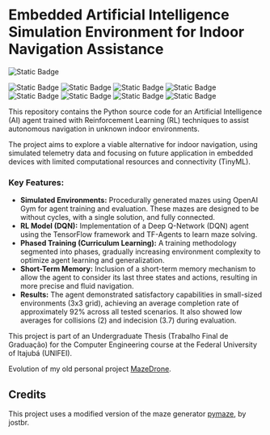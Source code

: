 # Embedded Artificial Intelligence Simulation Environment for Indoor Navigation Assistance

![Static Badge](https://img.shields.io/badge/Project_Status:-Ongoing_(01/Jul/2025)-orange)

![Static Badge](https://img.shields.io/badge/TF_Agents-blue)
![Static Badge](https://img.shields.io/badge/Python-blue)
![Static Badge](https://img.shields.io/badge/Reinforcement_Learning-blue)
![Static Badge](https://img.shields.io/badge/DQN-blue)
![Static Badge](https://img.shields.io/badge/OpenAI_GYM-blue)
![Static Badge](https://img.shields.io/badge/Tiny_ML-blue)
![Static Badge](https://img.shields.io/badge/Curriculum_Learning-blue)
![Static Badge](https://img.shields.io/badge/Simulated_Environments-blue)

This repository contains the Python source code for an Artificial Intelligence (AI) agent trained with Reinforcement Learning (RL) techniques to assist autonomous navigation in unknown indoor environments.

The project aims to explore a viable alternative for indoor navigation, using simulated telemetry data and focusing on future application in embedded devices with limited computational resources and connectivity (TinyML).

### Key Features:
- **Simulated Environments:** Procedurally generated mazes using OpenAI Gym for agent training and evaluation. These mazes are designed to be without cycles, with a single solution, and fully connected.
- **RL Model (DQN):** Implementation of a Deep Q-Network (DQN) agent using the TensorFlow framework and TF-Agents to learn maze solving.
- **Phased Training (Curriculum Learning):** A training methodology segmented into phases, gradually increasing environment complexity to optimize agent learning and generalization.
- **Short-Term Memory:** Inclusion of a short-term memory mechanism to allow the agent to consider its last three states and actions, resulting in more precise and fluid navigation.
- **Results:** The agent demonstrated satisfactory capabilities in small-sized environments (3x3 grid), achieving an average completion rate of approximately 92% across all tested scenarios. It also showed low averages for collisions (2) and indecision (3.7) during evaluation.

This project is part of an Undergraduate Thesis (Trabalho Final de Graduação) for the Computer Engineering course at the Federal University of Itajubá (UNIFEI).

Evolution of my old personal project [MazeDrone](https://github.com/AndreNasci/MazeDrone). 

## Credits
This project uses a modified version of the maze generator [pymaze](https://github.com/jostbr/pymaze), by jostbr.
